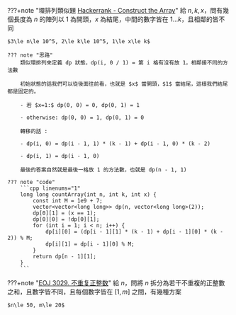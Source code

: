 ???+note "環排列類似題 [Hackerrank - Construct the Array](https://www.hackerrank.com/challenges/construct-the-array/problem)"
	給 $n,k,x$，問有幾個長度為 $n$ 的陣列以 $1$ 為開頭，$x$ 為結尾，中間的數字皆在 $1\ldots k$，且相鄰的皆不同
	
	$3\le n\le 10^5, 2\le k\le 10^5, 1\le x\le k$
	
	??? note "思路"
		類似環排列來定義 dp 狀態，dp(i, 0 / 1) = 第 i 格有沒有放 1，相鄰接不同的方法數
		
		初始狀態的話我們可以從後面往前看，也就是 $x$ 當開頭，$1$ 當結尾，這樣我們結尾都是固定的。
		
		- 若 $x=1:$ dp(0, 0) = 0, dp(0, 1) = 1
	
		- otherwise: dp(0, 0) = 1, dp(0, 1) = 0
	
		轉移的話 :
		
		- dp(i, 0) = dp(i - 1, 1) * (k - 1) + dp(i - 1, 0) * (k - 2)
	
		- dp(i, 1) = dp(i - 1, 0)
	
		最後的答案自然就是最後一格放 1 的方法數，也就是 dp(n - 1, 1)
	
	??? note "code"
		```cpp linenums="1"
		long long countArray(int n, int k, int x) {
	        const int M = 1e9 + 7;
	        vector<vector<long long>> dp(n, vector<long long>(2));
	        dp[0][1] = (x == 1);
	        dp[0][0] = !dp[0][1];
	        for (int i = 1; i < n; i++) {
	            dp[i][0] = (dp[i - 1][1] * (k - 1) + dp[i - 1][0] * (k - 2)) % M;
	            dp[i][1] = dp[i - 1][0] % M;
	        }
	        return dp[n - 1][1];
	    }
		```

???+note "[EOJ 3029. 不重复正整数](https://acm.ecnu.edu.cn/problem/3029/)"
	給 $n$，問將 $n$ 拆分為若干不重複的正整數之和，且數字皆不同，且每個數字皆在 $[1, m]$ 之間，有幾種方案 
	
	$n\le 50, m\le 20$